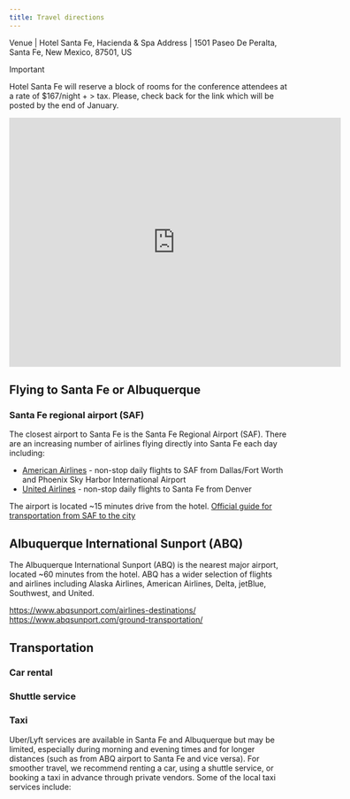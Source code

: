 ```yaml
---
title: Travel directions
---
```


Venue | Hotel Santa Fe, Hacienda & Spa
Address | 1501 Paseo De Peralta, Santa Fe, New Mexico, 87501, US

> [!IMPORTANT]
> Hotel Santa Fe will reserve a block of rooms for the conference attendees at a rate of $167/night + > tax. Please, check back for the link which will be posted by the end of January. 

<iframe src="https://www.google.com/maps/embed?pb=!1m18!1m12!1m3!1d12963.144970608168!2d-105.95771882166181!3d35.682264999999994!2m3!1f0!2f0!3f0!3m2!1i1024!2i768!4f13.1!3m3!1m2!1s0x871850420ac6ddeb%3A0x51d872cd9038dce7!2sHotel%20Santa%20Fe%2C%20Hacienda%20%26%20Spa!5e0!3m2!1sen!2sus!4v1737486154431!5m2!1sen!2sus" width="600" height="450" style="border:0;" allowfullscreen="" loading="lazy" referrerpolicy="no-referrer-when-downgrade"></iframe>

## Flying to Santa Fe or Albuquerque
### Santa Fe regional airport (SAF)

The closest airport to Santa Fe is the Santa Fe Regional Airport (SAF). There are an increasing number of airlines flying directly into Santa Fe each day including:
- [American Airlines](https://www.aa.com) - non-stop daily flights to SAF from Dallas/Fort Worth and Phoenix Sky Harbor International Airport
- [United Airlines](https://www.united.com) - non-stop daily flights to Santa Fe from Denver

 The airport is located ~15 minutes drive from the hotel. 
[Official guide for transportation from SAF to the city](https://flysantafe.com/airport/transportation/)

## Albuquerque International Sunport (ABQ)

The Albuquerque International Sunport (ABQ) is the nearest major airport, located ~60 minutes from the hotel. ABQ has a wider selection of flights and airlines including Alaska Airlines, American Airlines, Delta, jetBlue, Southwest, and United.

https://www.abqsunport.com/airlines-destinations/
https://www.abqsunport.com/ground-transportation/


## Transportation 

### Car rental

### Shuttle service

### Taxi 
Uber/Lyft services are available in Santa Fe and Albuquerque but may be limited, especially during morning and evening times and for longer distances (such as from ABQ airport to Santa Fe and vice versa). For smoother travel, we recommend renting a car, using a shuttle service, or booking a taxi in advance through private vendors. Some of the local taxi services include:



